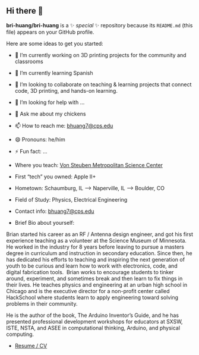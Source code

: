 ## Hi there 👋


**bri-huang/bri-huang** is a ✨ _special_ ✨ repository because its `README.md` (this file) appears on your GitHub profile.

Here are some ideas to get you started:

- 🔭 I’m currently working on 3D printing projects for the community and classrooms
- 🌱 I’m currently learning Spanish
- 👯 I’m looking to collaborate on teaching & learning projects that connect code, 3D printing, and hands-on learning.
- 🤔 I’m looking for help with ...
- 💬 Ask me about my chickens
- 📫 How to reach me: bhuang7@cps.edu
- 😄 Pronouns: he/him
- ⚡ Fun fact: ...

- Where you teach: [Von Steuben Metropolitan Science Center](vonsteuben.org)
- First “tech” you owned: Apple II+
- Hometown: Schaumburg, IL --> Naperville, IL --> Boulder, CO
- Field of Study: Physics, Electrical Engineering
- Contact info: bhuang7@cps.edu
- Brief Bio about yourself: 

Brian started his career as an RF / Antenna design engineer, and got his first experience teaching as a volunteer at the Science Museum of Minnesota. He worked in the industry for 8 years before leaving to pursue a masters degree in curriculum and instruction in secondary education. Since then, he has dedicated his efforts to teaching and inspiring the next generation of youth to be curious and learn how to work with electronics, code, and digital fabrication tools. ​ Brian works to encourage students to tinker around, experiment, and sometimes break and then learn to fix things in their lives. He teaches physics and engineering at an urban high school in Chicago and is the executive director for a non-profit center called HackSchool where students learn to apply engineering toward solving problems in their community.

He is the author of the book, The Arduino Inventor’s Guide, and he has presented professional development workshops for educators at SXSW, ISTE, NSTA, and ASEE in computational thinking, Arduino, and physical computing.

- [Resume / CV](https://bri-huang.github.io/resume)

